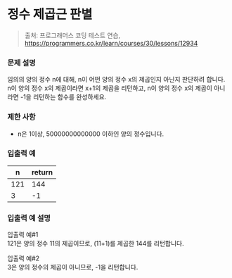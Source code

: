 # 정수 제곱근 판별
> 출처: 프로그래머스 코딩 테스트 연습, https://programmers.co.kr/learn/courses/30/lessons/12934

### 문제 설명
임의의 양의 정수 n에 대해, n이 어떤 양의 정수 x의 제곱인지 아닌지 판단하려 합니다.  
n이 양의 정수 x의 제곱이라면 x+1의 제곱을 리턴하고, n이 양의 정수 x의 제곱이 아니라면 -1을 리턴하는 함수를 완성하세요.

### 제한 사항
- n은 1이상, 50000000000000 이하인 양의 정수입니다.

### 입출력 예
n | return
---|---
121 | 144
3 | -1

### 입출력 예 설명
입출력 예#1  
121은 양의 정수 11의 제곱이므로, (11+1)를 제곱한 144를 리턴합니다.

입출력 예#2  
3은 양의 정수의 제곱이 아니므로, -1을 리턴합니다.

